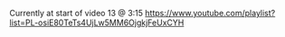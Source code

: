 Currently at start of video 13 @ 3:15
https://www.youtube.com/playlist?list=PL-osiE80TeTs4UjLw5MM6OjgkjFeUxCYH